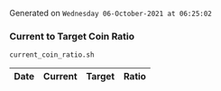 Generated on `Wednesday 06-October-2021 at 06:25:02`

### Current to Target Coin Ratio
`current_coin_ratio.sh`

Date|Current|Target|Ratio
---|---|---|---
